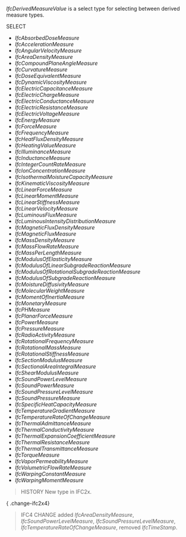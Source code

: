 _IfcDerivedMeasureValue_ is a select type for selecting between derived measure types.

<!-- end of short definition -->


SELECT

* _IfcAbsorbedDoseMeasure_
* _IfcAccelerationMeasure_
* _IfcAngularVelocityMeasure_
* _IfcAreaDensityMeasure_
* _IfcCompoundPlaneAngleMeasure_
* _IfcCurvatureMeasure_
* _IfcDoseEquivalentMeasure_
* _IfcDynamicViscosityMeasure_
* _IfcElectricCapacitanceMeasure_
* _IfcElectricChargeMeasure_
* _IfcElectricConductanceMeasure_
* _IfcElectricResistanceMeasure_
* _IfcElectricVoltageMeasure_
* _IfcEnergyMeasure_
* _IfcForceMeasure_
* _IfcFrequencyMeasure_
* _IfcHeatFluxDensityMeasure_
* _IfcHeatingValueMeasure_
* _IfcIlluminanceMeasure_
* _IfcInductanceMeasure_
* _IfcIntegerCountRateMeasure_
* _IfcIonConcentrationMeasure_
* _IfcIsothermalMoistureCapacityMeasure_
* _IfcKinematicViscosityMeasure_
* _IfcLinearForceMeasure_
* _IfcLinearMomentMeasure_
* _IfcLinearStiffnessMeasure_
* _IfcLinearVelocityMeasure_
* _IfcLuminousFluxMeasure_
* _IfcLuminousIntensityDistributionMeasure_
* _IfcMagneticFluxDensityMeasure_
* _IfcMagneticFluxMeasure_
* _IfcMassDensityMeasure_
* _IfcMassFlowRateMeasure_
* _IfcMassPerLengthMeasure_
* _IfcModulusOfElasticityMeasure_
* _IfcModulusOfLinearSubgradeReactionMeasure_
* _IfcModulusOfRotationalSubgradeReactionMeasure_
* _IfcModulusOfSubgradeReactionMeasure_
* _IfcMoistureDiffusivityMeasure_
* _IfcMolecularWeightMeasure_
* _IfcMomentOfInertiaMeasure_
* _IfcMonetaryMeasure_
* _IfcPHMeasure_
* _IfcPlanarForceMeasure_
* _IfcPowerMeasure_
* _IfcPressureMeasure_
* _IfcRadioActivityMeasure_
* _IfcRotationalFrequencyMeasure_
* _IfcRotationalMassMeasure_
* _IfcRotationalStiffnessMeasure_
* _IfcSectionModulusMeasure_
* _IfcSectionalAreaIntegralMeasure_
* _IfcShearModulusMeasure_
* _IfcSoundPowerLevelMeasure_
* _IfcSoundPowerMeasure_
* _IfcSoundPressureLevelMeasure_
* _IfcSoundPressureMeasure_
* _IfcSpecificHeatCapacityMeasure_
* _IfcTemperatureGradientMeasure_
* _IfcTemperatureRateOfChangeMeasure_
* _IfcThermalAdmittanceMeasure_
* _IfcThermalConductivityMeasure_
* _IfcThermalExpansionCoefficientMeasure_
* _IfcThermalResistanceMeasure_
* _IfcThermalTransmittanceMeasure_
* _IfcTorqueMeasure_
* _IfcVaporPermeabilityMeasure_
* _IfcVolumetricFlowRateMeasure_
* _IfcWarpingConstantMeasure_
* _IfcWarpingMomentMeasure_

> HISTORY New type in IFC2x.

{ .change-ifc2x4}
> IFC4 CHANGE added _IfcAreaDensityMeasure_, _IfcSoundPowerLevelMeasure_, _IfcSoundPressureLevelMeasure_, _IfcTemperatureRateOfChangeMeasure_, removed _IfcTimeStamp_.
